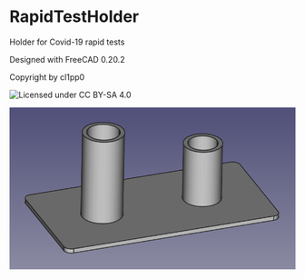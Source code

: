 # RapidTestHolder
Holder for Covid-19 rapid tests

Designed with FreeCAD 0.20.2

Copyright by cl1pp0

![Licensed under CC BY-SA 4.0](https://creativecommons.org/licenses/by-sa/4.0/)

![](https://github.com/cl1pp0/RapidTestHolder/blob/main/rapid_test_holder.png?raw=true)
